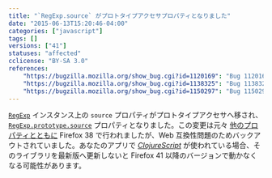 ```yaml
---
title: "`RegExp.source` がプロトタイプアクセサプロパティとなりました"
date: "2015-06-13T15:20:46-04:00"
categories: ["javascript"]
tags: []
versions: ["41"]
statuses: "affected"
cclicense: "BY-SA 3.0"
references:
    "https://bugzilla.mozilla.org/show_bug.cgi?id=1120169": "Bug 1120169 - Implement RegExp.prototype.{global, ignoreCase, multiline, source, sticky, unicode}"
    "https://bugzilla.mozilla.org/show_bug.cgi?id=1138325": "Bug 1138325 - Turning RegExp#source from an instance property into an accessor breaks ClojureScript apps"
    "https://bugzilla.mozilla.org/show_bug.cgi?id=1150297": "Bug 1150297 - Move source property to RegExp instance again."
---
```

[`RegExp`](https://developer.mozilla.org/ja/docs/Web/JavaScript/Reference/Global_Objects/RegExp) インスタンス上の `source` プロパティがプロトタイプアクセサへ移され、[`RegExp.prototype.source`](https://developer.mozilla.org/ja/docs/Web/JavaScript/Reference/Global_Objects/RegExp/source) プロパティとなりました。この変更は元々 [他のプロパティとともに](https://www.fxsitecompat.com/ja/docs/2015/regexp-global-ignorecase-multiline-and-sticky-properties-are-now-prototype-accessor-properties/) Firefox 38 で行われましたが、Web 互換性問題のためバックアウトされていました。あなたのアプリで [*ClojureScript*](https://github.com/clojure/clojurescript) が使われている場合、そのライブラリを最新版へ更新しないと Firefox 41 以降のバージョンで動かなくなる可能性があります。

